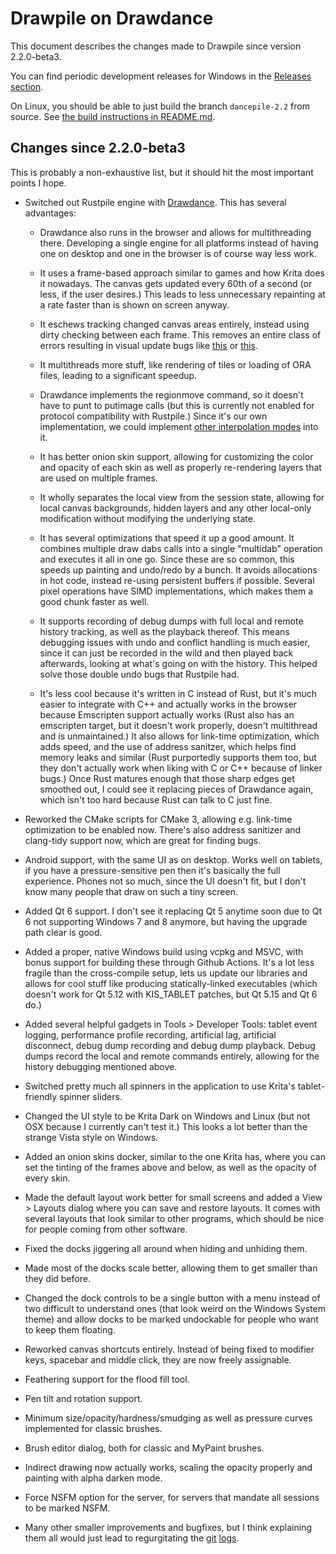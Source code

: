 # Drawpile on Drawdance

This document describes the changes made to Drawpile since version 2.2.0-beta3.

You can find periodic development releases for Windows in the [Releases section](https://github.com/askmeaboutlo0m/Drawpile/releases).

On Linux, you should be able to just build the branch `dancepile-2.2` from source. See [the build instructions in README.md](../README.md#building-on-linux).


## Changes since 2.2.0-beta3

This is probably a non-exhaustive list, but it should hit the most important points I hope.

* Switched out Rustpile engine with [Drawdance](https://github.com/drawpile/Drawdance/tree/dev-2.2). This has several advantages:

    * Drawdance also runs in the browser and allows for multithreading there. Developing a single engine for all platforms instead of having one on desktop and one in the browser is of course way less work.

    * It uses a frame-based approach similar to games and how Krita does it nowadays. The canvas gets updated every 60th of a second (or less, if the user desires.) This leads to less unnecessary repainting at a rate faster than is shown on screen anyway.

    * It eschews tracking changed canvas areas entirely, instead using dirty checking between each frame. This removes an entire class of errors resulting in visual update bugs like [this](https://github.com/drawpile/Drawpile/pull/1046) or [this](https://github.com/drawpile/Drawpile/issues/940).

    * It multithreads more stuff, like rendering of tiles or loading of ORA files, leading to a significant speedup.

    * Drawdance implements the regionmove command, so it doesn't have to punt to putimage calls (but this is currently not enabled for protocol compatibility with Rustpile.) Since it's our own implementation, we could implement [other interpolation modes](https://github.com/drawpile/Drawpile/issues/803) into it.

    * It has better onion skin support, allowing for customizing the color and opacity of each skin as well as properly re-rendering layers that are used on multiple frames.

    * It wholly separates the local view from the session state, allowing for local canvas backgrounds, hidden layers and any other local-only modification without modifying the underlying state.

    * It has several optimizations that speed it up a good amount. It combines multiple draw dabs calls into a single "multidab" operation and executes it all in one go. Since these are so common, this speeds up painting and undo/redo by a bunch. It avoids allocations in hot code, instead re-using persistent buffers if possible. Several pixel operations have SIMD implementations, which makes them a good chunk faster as well.

    * It supports recording of debug dumps with full local and remote history tracking, as well as the playback thereof. This means debugging issues with undo and conflict handling is much easier, since it can just be recorded in the wild and then played back afterwards, looking at what's going on with the history. This helped solve those double undo bugs that Rustpile had.

    * It's less cool because it's written in C instead of Rust, but it's much easier to integrate with C++ and actually works in the browser because Emscripten support actually works (Rust also has an emscripten target, but it doesn't work properly, doesn't multithread and is unmaintained.) It also allows for link-time optimization, which adds speed, and the use of address sanitzer, which helps find memory leaks and similar (Rust purportedly supports them too, but they don't actually work when liking with C or C++ because of linker bugs.) Once Rust matures enough that those sharp edges get smoothed out, I could see it replacing pieces of Drawdance again, which isn't too hard because Rust can talk to C just fine.

* Reworked the CMake scripts for CMake 3, allowing e.g. link-time optimization to be enabled now. There's also address sanitizer and clang-tidy support now, which are great for finding bugs.

* Android support, with the same UI as on desktop. Works well on tablets, if you have a pressure-sensitive pen then it's basically the full experience. Phones not so much, since the UI doesn't fit, but I don't know many people that draw on such a tiny screen.

* Added Qt 6 support. I don't see it replacing Qt 5 anytime soon due to Qt 6 not supporting Windows 7 and 8 anymore, but having the upgrade path clear is good.

* Added a proper, native Windows build using vcpkg and MSVC, with bonus support for building these through Github Actions. It's a lot less fragile than the cross-compile setup, lets us update our libraries and allows for cool stuff like producing statically-linked executables (which doesn't work for Qt 5.12 with KIS_TABLET patches, but Qt 5.15 and Qt 6 do.)

* Added several helpful gadgets in Tools > Developer Tools: tablet event logging, performance profile recording, artificial lag, artificial disconnect, debug dump recording and debug dump playback. Debug dumps record the local and remote commands entirely, allowing for the history debugging mentioned above.

* Switched pretty much all spinners in the application to use Krita's tablet-friendly spinner sliders.

* Changed the UI style to be Krita Dark on Windows and Linux (but not OSX because I currently can't test it.) This looks a lot better than the strange Vista style on Windows.

* Added an onion skins docker, similar to the one Krita has, where you can set the tinting of the frames above and below, as well as the opacity of every skin.

* Made the default layout work better for small screens and added a View > Layouts dialog where you can save and restore layouts. It comes with several layouts that look similar to other programs, which should be nice for people coming from other software.

* Fixed the docks jiggering all around when hiding and unhiding them.

* Made most of the docks scale better, allowing them to get smaller than they did before.

* Changed the dock controls to be a single button with a menu instead of two difficult to understand ones (that look weird on the Windows System theme) and allow docks to be marked undockable for people who want to keep them floating.

* Reworked canvas shortcuts entirely. Instead of being fixed to modifier keys, spacebar and middle click, they are now freely assignable.

* Feathering support for the flood fill tool.

* Pen tilt and rotation support.

* Minimum size/opacity/hardness/smudging as well as pressure curves implemented for classic brushes.

* Brush editor dialog, both for classic and MyPaint brushes.

* Indirect drawing now actually works, scaling the opacity properly and painting with alpha darken mode.

* Force NSFM option for the server, for servers that mandate all sessions to be marked NSFM.

* Many other smaller improvements and bugfixes, but I think explaining them all would just lead to regurgitating the [git](https://github.com/askmeaboutlo0m/Drawpile/commits/dancepile-2.2) [logs](https://github.com/Drawpile/Drawdance/commits/dev-2.2).
